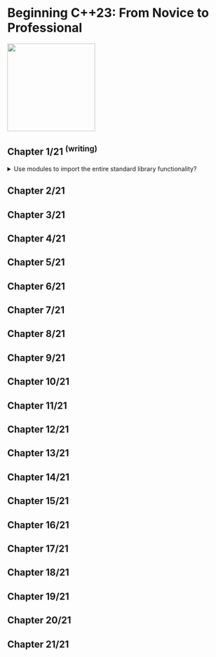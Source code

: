 # Beginning C++23: From Novice to Professional
<img src="../covers/9781484293423.jpg" width="200"/>

## Chapter 1/21 <sup>(writing)</sup>

<details>
<summary>Use modules to import the entire standard library functionality?</summary>

> ```cpp
> import std;   // brings the entire standard library
>
> int main()
> {
>     std::println("C++{}", 23);
> }
> ``````

> **Resources**
> - Beginning C++23: From Novice to Professional - Chapter 1

> **References**
---
</details>

## Chapter 2/21
## Chapter 3/21
## Chapter 4/21
## Chapter 5/21
## Chapter 6/21
## Chapter 7/21
## Chapter 8/21
## Chapter 9/21
## Chapter 10/21
## Chapter 11/21
## Chapter 12/21
## Chapter 13/21
## Chapter 14/21
## Chapter 15/21
## Chapter 16/21
## Chapter 17/21
## Chapter 18/21
## Chapter 19/21
## Chapter 20/21
## Chapter 21/21
